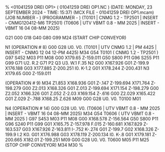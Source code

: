 %
<01041259 DREI OP1> ( 01041259 DREI OP1.NC )
(DATE:  MONDAY, 23 SEPTEMBER 2024  - TIME:  15:37)
(MCX FILE -  01041259 DREI OP1.mcam)
(JOB NUMBER - )
(PROGRAMMER - )
(T0101  |  CNMG 1.2 - TP2501  | INSERT -  CNMG120412-M6 TP2501)
(T0606  |  UTV VBMT 0.8 - MM 2025  | INSERT -  VBMT 16 04 08-MM 2025)

G21 G00 G18
G40 G80 G99
M24 (START CHIP CONVEYOR)

N1
(OPERATION # 8)
G00 G28 U0. V0.
(T0101  |  UTV CNMG 1.2 | PM 4425  | INSERT -  CNMG 12 04 12-PM 4425)
M34
G54
T0101 ( CNMG 1.2 - TP2501 )
G97 S452 M03 P11
M08
G00 X179.65 Z-159.011
G50 S800 P11
G96 S255 P11
G99
G71 U2. R.2
G71 P2 Q3 U3. W.1 F.35
N2 G00 X167.926
G01 Z-199.9
X176.188
G03 X177.885 Z-200.251 I0. K-1.2
G01 X178.244 Z-200.431
N3 X179.65
G00 Z-159.011

(OPERATION # 9)
M34
Z1.853
X168.936
G01 Z-.147
Z-199.694
X171.764 Z-198.279
G00 Z2.013
X168.326
G01 Z.013
Z-199.694
X171.154 Z-198.279
G00 Z2.052
X166.326
G01 Z.052
Z-2.03
X169.154 Z-.616
G00 Z2.029
X165.422
G01 Z.029
Z-.788
X168.25 Z.626
M09
G00 G28 U0. V0.
T0100
M01

N4
(OPERATION # 14)
G00 G28 U0. V0.
(T0606  |  UTV VBMT 0.8 - MM 2025  | INSERT -  VBMT 16 04 08-MM 2025)
M34
G54
T0606 ( UTV VBMT 0.8 - MM 2025 )
G97 S453 M03 P11
M08
G00 X168.578 Z-156.564
G50 S800 P11
G96 S240 P11
G99 G01 X165.75 Z-157.978 F.015
Z-160.681
X167.829 Z-163.537
G03 X167.926 Z-163.811 I-.752 K-.274
G01 Z-199.7
G02 X168.326 Z-199.9 I.2 K0.
G01 X176.988
G03 X178.119 Z-200.134 I0. K-.8
G01 X179.181 Z-200.665
X182.01 Z-199.251
M09
G00 G28 U0. V0.
T0600
M05 P11
M25 (STOP CHIP CONVEYOR)
M34
M30
%
